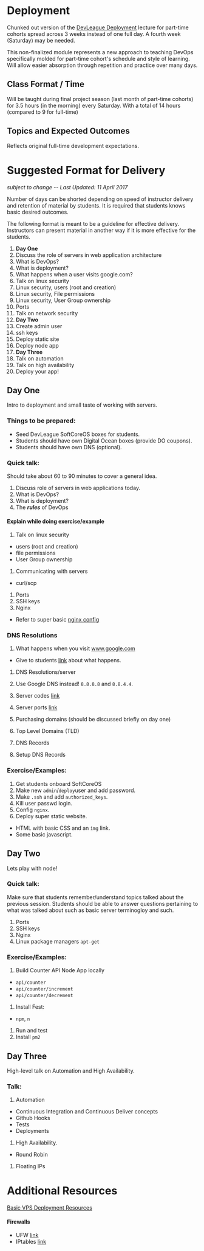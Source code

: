 # Deployment

Chunked out version of the [DevLeague Deployment](https://github.com/devleague/DevLeague-Modules/blob/master/Deployment/README.md) lecture for part-time cohorts spread across 3 weeks instead of one full day. A fourth week (Saturday) may be needed.

This non-finalized module represents a new approach to teaching DevOps specifically molded for part-time cohort's schedule and style of learning. Will allow easier absorption through repetition and practice over many days.

## Class Format / Time

Will be taught during final project season (last month of part-time cohorts) for 3.5 hours (in the morning) every Saturday. With a total of 14 hours (compared to 9 for full-time)

## Topics and Expected Outcomes

Reflects original full-time development expectations.

# Suggested Format for Delivery

_subject to change -- Last Updated: 11 April 2017_

Number of days can be shorted depending on speed of instructor delivery and retention of material by students. It is required that students knows basic desired outcomes.

The following format is meant to be a guideline for effective delivery. Instructors can present material in another way if it is more effective for the students.

1. **Day One**
  1. Discuss the role of servers in web application architecture
  1. What is DevOps?
  1. What is deployment?
  1. What happens when a user visits google.com?
  1. Talk on linux security
  1. Linux security, users (root and creation)
  1. Linux security, File permissions
  1. Linux security, User Group ownership
  1. Ports
  1. Talk on network security
1. **Day Two**
  1. Create admin user
  1. ssh keys
  1. Deploy static site
  1. Deploy node app
1. **Day Three**
  1. Talk on automation
  1. Talk on high availability
  1. Deploy your app!

## Day One

Intro to deployment and small taste of working with servers.

### Things to be prepared:

- Seed DevLeague SoftCoreOS boxes for students.
- Students should have own Digital Ocean boxes (provide DO coupons).
- Students should have own DNS (optional).

### Quick talk:

Should take about 60 to 90 minutes to cover a general idea.

1. Discuss role of servers in web applications today.
1. What is DevOps?
1. What is deployment?
1. The ***rules*** of DevOps

#### Explain while doing exercise/example
1. Talk on linux security
  - users (root and creation)
  - file permissions
  - User Group ownership
1. Communicating with servers
  - curl/scp
1. Ports
1. SSH keys
1. Nginx
  - Refer to super basic [nginx config](https://github.com/devleague/Basic-VPS-Deployment-Resources/blob/master/node-app/single.conf)

### DNS Resolutions
1. What happens when you visit www.google.com
  - Give to students [link](https://github.com/alex/what-happens-when) about what happens.
1. DNS Resolutions/server
1. Use Google DNS instead! `8.8.8.8` and `8.8.4.4`.
1. Server codes [link](https://gist.github.com/sgnl/11084b28e28a18ee6a64)
1. Server ports [link](https://en.wikipedia.org/wiki/List_of_TCP_and_UDP_port_numbers)
1. Purchasing domains (should be discussed briefly on day one)
1. Top Level Domains (TLD)
1. DNS Records

1. Setup DNS Records

### Exercise/Examples:
1. Get students onboard SoftCoreOS
1. Make new `admin`/`deploy`user and add password.
1. Make `.ssh` and add `authorized_keys`.
1. Kill user passwd login.
1. Config `nginx`.
1. Deploy super static website.
  - HTML with basic CSS and an `img` link.
  - Some basic javascript.

## Day Two

Lets play with node!

### Quick talk:

Make sure that students remember/understand topics talked about the previous session. Students should be able to answer questions pertaining to what was talked about such as basic server terminogloy and such.

1. Ports
1. SSH keys
1. Nginx
1. Linux package managers `apt-get`

### Exercise/Examples:

1. Build Counter API Node App locally
  - `api/counter`
  - `api/counter/increment`
  - `api/counter/decrement`
1. Install Fest:
  - `npm`, `n`
1. Run and test
1. Install `pm2`

## Day Three

High-level talk on Automation and High Availability.

### Talk:
1. Automation
  - Continuous Integration and Continuous Deliver concepts
  - Github Hooks
  - Tests
  - Deployments
1. High Availability.
  - Round Robin
1. Floating IPs

# Additional Resources

[Basic VPS Deployment Resources](https://github.com/devleague/Basic-VPS-Deployment-Resources)

#### Firewalls

- UFW [link](https://www.digitalocean.com/community/tutorials/how-to-setup-a-firewall-with-ufw-on-an-ubuntu-and-debian-cloud-server)
- IPtables [link](https://www.digitalocean.com/community/tutorials/how-to-set-up-a-firewall-using-iptables-on-ubuntu-14-04)
